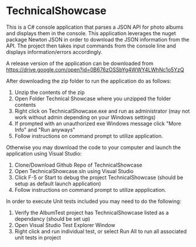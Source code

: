 # TechnicalShowcase

This is a C# console application that parses a JSON API for photo albums and displays them in the console. This application leverages the nuget package Newton JSON in order to download the JSON information from the API. The project then takes input commands from the console line and displays information/errors accordingly.

A release version of the application can be downloaded from https://drive.google.com/open?id=0B676zOSSbYg4WWY4LWhNc1o5YzQ

After downloading the zip folder to run the application do as follows:
  1) Unzip the contents of the zip
  2) Open Folder Technical Showcase where you unzipped the folder contents
  3) Right click on TechnicalShowcase.exe and run as administrator (may not work without admin depending on your Windows settings)
  4) If prompted with an unauthorized exe Windows message click "More Info" and "Run anyways"
  5) Follow instructions on command prompt to utilize application.

Otherwise you may download the code to your computer and launch the application using Visual Studio:
  1) Clone/Download Github Repo of TechnicalShowcase
  2) Open TechnicalShowcase.sln using Visual Studio
  3) Click F-5 or Start to debug the project TechnicalShowcase (should be setup as default launch application)
  4) Follow instructions on command prompt to utilize appplication.

In order to execute Unit tests included you may need to do the following:
  1) Verify the AlbumTest project has TechnicalShowcase listed as a dependancy (should be set up)
  2) Open Visual Studio Test Explorer Window
  3) Right click and run individual test, or select Run All to run all associated unit tests in project
